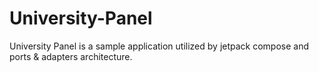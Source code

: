 # University-Panel

University Panel is a sample application utilized by jetpack compose and ports & adapters architecture.
